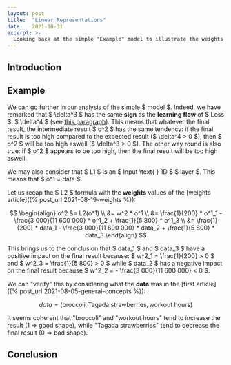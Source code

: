 ```yaml
---
layout: post
title:  "Linear Representations"
date:   2021-10-31
excerpt: >-
  Looking back at the simple "Example" model to illustrate the weights' balancing over time.
---
```


## Introduction

## Example

We can go further in our analysis of the simple $ model $. 
Indeed, we have remarked that $ \delta^3 $ has the same **sign** as the **learning flow** of $ Loss $: $ \delta^4 $ 
(see [this paragraph](#l3-sign-flow)). 
This means that whatever the final result, the intermediate result $ o^2 $ has the same tendency: if the final 
result is too high compared to the expected result ($ \delta^4 > 0 $), 
then $ o^2 $ will be too high aswell ($ \delta^3 > 0 $). The other 
way round is also true: if $ o^2 $ appears to be too high, 
then the final result will be too high aswell.

We may also consider that $ L1 $ is an $ Input \text{ } 1D $ $ layer $. This means that $ o^1 = data $.

Let us recap the $ L2 $ formula with the **weights** values of the [weights article]({% post_url 2021-08-19-weights %}): 

$$ 
\begin{align}
o^2 &= L2(o^1) \\
    &= w^2 * o^1 \\
    &= \frac{1}{200} * o^1_1 - \frac{3 000}{11 600 000} * o^1_2 + \frac{1}{5 800} * o^1_3 \\
    &= \frac{1}{200} * data_1 - \frac{3 000}{11 600 000} * data_2 + \frac{1}{5 800} * data_3
\end{align}
$$

This brings us to the conclusion that $ data_1 $ and $ data_3 $ have a positive impact on the final result because: 
$ w^2_1 = \frac{1}{200} > 0 $ and $ w^2_3 = \frac{1}{5 800} > 0 $ while $ data_2 $ has a negative impact on the 
final result because $ w^2_2 = - \frac{3 000}{11 600 000} < 0 $.

We can "verify" this by considering what the **data** was 
in the [first article]({% post_url 2021-08-05-general-concepts %}): 

$$ 
data = (\text{broccoli}, \text{Tagada strawberries}, \text{workout hours})
$$

It seems coherent that "broccoli" and "workout hours" tend to increase the result (1 => good shape), 
while "Tagada strawberries" tend to decrease the final result (0 => bad shape).

## Conclusion
